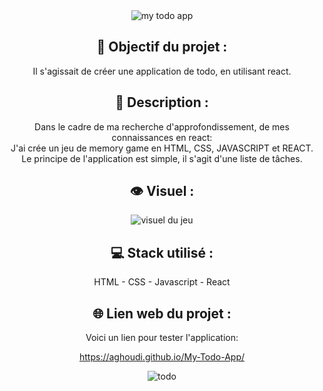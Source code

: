 <div align=center><img src="https://user-images.githubusercontent.com/27373255/144912766-72d28c9f-25b5-4b30-afe2-d1f9a1ebccf8.png" alt="my todo app"/></div>
<h2 align=center>🎯 Objectif du projet :</h2>
<p align=center>Il s'agissait de créer une application de todo, en utilisant react.</p>

<h2 align=center>📝 Description :</h2>

<p align=center>Dans le cadre de ma recherche d'approfondissement, de mes connaissances en react:</br>
J'ai crée un jeu de memory game en HTML, CSS, JAVASCRIPT et REACT.</br>
Le principe de l'application est simple, il s'agit d'une liste de tâches.</br>
</p>

<h2 align=center>👁️ Visuel :</h2>
<div align=center><img src="https://i.postimg.cc/XvK18NBm/memory.jpg" alt="visuel du jeu"</div>

<h2 align=center>💻 Stack utilisé :</h2>

<p align=center>HTML - CSS - Javascript - React</p>

<h2 align=center>🌐 Lien web du projet :</h2>

<p align=center>Voici un lien pour tester l'application:

  <a title="https://aghoudi.github.io/My-Todo-App/" role="link" target="_blank" class="text-bold" rel="noopener noreferrer" href="https://aghoudi.github.io/My-Todo-App/">https://aghoudi.github.io/My-Todo-App/</a></p>
![todo](https://user-images.githubusercontent.com/27373255/144913815-9ddd4881-77f1-409e-8a71-ef724e08f2eb.png)
